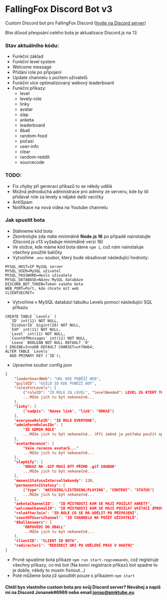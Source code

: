 # FallingFox Discord Bot v3

Custom Discord bot pro FallingFox Discord ([Invite na Discord server](https://invite.gg/fallingfox))

Btw důvod přespsání celého bota je aktualizace Discord.js na 13

### Stav aktuálního kódu:
* Funkční základ
* Funkční level system 
* Welcome message
* Přidání role po připojení
* Update channelu s počtem uživatelů
* Funkční více optimalizovaný webový leaderboard
* Funkční příkazy:
    * level
    * levely-role
    * linky
    * avatar
    * slap
    * anketa 
    * leaderboard
    * 8ball
    * random-food
    * počasí
    * user-info
    * clear
    * random-reddit
    * sourcecode

### TODO: 
* Fix chyby při generaci příkazů to se někdy udělá
* Možná jednoduchá administrace pro adminy ze serveru, kde by šli přidávat role za levely a nějaké další vecičky
* AntiSpam
* Notifikace na nová videa na Youtube channelu


### Jak spustit bota
* Stáhneme kód bota 
* Zkontrolujte zda máte minimálně **Node.js 16** po případě nainstalujte (Discord.js v13 vyžaduje minimálně verzi 16)
* Ve složce, kde máme kód bota dáme `npm i`, což nám nainstaluje všechny použité balíčky
* Vytvoříme `.env` soubor, který bude obsahovat následující hodnoty:

```
MYSQL_HOST=IP MySQL server
MYSQL_USER=MySQL uživatel
MYSQL_PASSWORD=Heslo uživatele
MYSQL_DATABASE=Název MySQL databáze
DISCORD_BOT_TOKEN=Token vašeho bota
WEB_PORT=Port, kde chcete mít web
CLIENTSECRET=
```
* Vytvoříme v MySQL databází tabulku Levels pomocí následující SQL příkazu
```
CREATE TABLE `Levels` (
  `ID` int(11) NOT NULL,
  `DisUserID` bigint(20) NOT NULL,
  `EXP` int(11) NOT NULL,
  `Level` int(11) NOT NULL,
  `CountOfMessages` int(11) NOT NULL,
  `Leave` BOOLEAN NOT NULL DEFAULT '0'
) ENGINE=InnoDB DEFAULT CHARSET=utf8mb4;
ALTER TABLE `Levels`
  ADD PRIMARY KEY (`ID`);
```
* Upravíme soubor config.json
```JSON
{
    "leaderboardWeb": "URL KDE POBĚŽÍ WEB",
    "guildID": "GUILD ID KDE POBĚŽÍ BOT",
    "rolesForLevels": [
        {"roleID": "ID ROLE ZA LEVEL", "levelNeeded": LEVEL ZA KTERÝ TO MÁ BÝT, "roleName": NÁZEV ROLE, KTERÝ SE ZOBRAZÍ VE ZPRÁVÁCH"}
        ...Může jich tu být nekonečně...
    ],
    "linky": [
        {"nadpis": "Název link", "link": "ODKAZ"}
    ],
    "everyoneRoleID": "ID ROLE EVERYONE",
    "adminPermRolesIDs": [
        "ID ADMIN ROLE"
        ...Může jich tu být nekonečně.. (Při změně je potřeba použít npm run start-regcommands, aby se aplikovali práva na příkazy)
    ],
    "avatarRecenze": [
        "Vaše recenze avatarů..."
        ...Může jich tu být nekonečně...
    ],
    "slapGify": [
        "ODKAZ NA .GIF MUSÍ BÝT PŘÍMO .gif SOUBOR"
        ...Může jich tu být nekonečně...
    ],
    "meneniStatusuIntervalSekundy": 120,
    "permanentniStatusy": [
        {"type": "WATCHING/LISTENING/PLAYING", "CONTENT": "STATUS"}
        ...Může jich tu být nekonečně...
    ],
    "anketaChannelID":  "ID MÍSTNOSTI KAM SE MAJÍ POSÍLAT ANKETY",
    "welcomeChannelID": "ID MÍSTNOSTI KAM SE MAJÍ POSÍLAT UVÍTACÍ ZPRÁVY",
    "roleAfterJoin": "ID ROLE CO SE MÁ UDĚLIT PO PŘIPOJENÍ",
    "countOfUsersChannel": "ID CHANNELU NA POČET UŽIVATELŮ",
    "8ballAnswers": [
        "ODPOVĚDI DO 8BALL"
        ...Může jich tu být nekonečně...
    ],
    "clientID": "CLIENT ID BOTA",
    "redirecturi": "REDIRECT URI PO UDĚLENÍ PRÁV V OAUTH2"
}
```
* Prvně spustíme bota příkaze `npm run start-regcommands`, což registruje všechny příkazy, co má bot (Na konci registrace příkazů bot spadne to je dobře, někdy to musím fixnout...)
* Poté můžeme bota již spouštět pouze s příkazem `npm start`

#### Chtěl bys vlastního custom bota pro svůj Discord server? Neváhej a napiš mi na Discord Jonanek#6969 nebo email jonas@pinktube.eu
